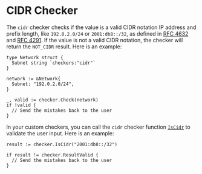 # CIDR Checker

The `cidr` checker checks if the value is a valid CIDR notation IP address and prefix length, like `192.0.2.0/24` or `2001:db8::/32`, as defined in [RFC 4632](https://rfc-editor.org/rfc/rfc4632.html) and [RFC 4291](https://rfc-editor.org/rfc/rfc4291.html). If the value is not a valid CIDR notation, the checker will return the `NOT_CIDR` result. Here is an example:

```golang
type Network struct {
  Subnet string `checkers:"cidr"`
}

network := &Network{
  Subnet: "192.0.2.0/24",
}

_, valid := checker.Check(network)
if !valid {
  // Send the mistakes back to the user
}
```

In your custom checkers, you can call the `cidr` checker function [`IsCidr`](https://pkg.go.dev/github.com/cinar/checker#IsASCII) to validate the user input. Here is an example:

```golang
result := checker.IsCidr("2001:db8::/32")

if result != checker.ResultValid {
  // Send the mistakes back to the user
}
```
